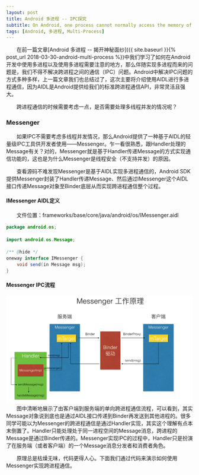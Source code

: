 ```yaml
---
layout: post
title: Android 多进程 -- IPC探究
subtitle: On Android, one process cannot normally access the memory of another process.
tags: [Android, 多进程, Multi-Process]
---
```


&emsp;&emsp;在前一篇文章[Android 多进程 -- 揭开神秘面纱]({{ site.baseurl }}{% post_url 2018-03-30-android-multi-process %})中我们学习了如何在Android开发中使用多进程以及使用多进程需要注意的地方，那么伴随实现多进程而来的问题是，我们不得不解决跨进程之间的通信（IPC）问题。Android中解决IPC问题的方式多种多样，上一篇文章我们也总结过了，这次主要将介绍使用AIDL进行多进程通信，因为AIDL是Android提供给我们的标准跨进程通信API，非常灵活且强大。

&emsp;&emsp;跨进程通信的时候需要考虑一点，是否需要处理多线程并发的情况呢？

### Messenger
&emsp;&emsp;如果IPC不需要考虑多线程并发情况，那么Android提供了一种基于AIDL的轻量级IPC工具供开发者使用——Messenger。乍一看很熟悉，跟Handler处理的Message有关？对的，Messenger就是基于Handler传递Message的方式实现通信功能的，这也是为什么Messenger是线程安全（不支持并发）的原因。

&emsp;&emsp;查看源码不难发现Messenger是基于AIDL实现多进程通信的，Android SDK提供Messenger封装了Handler传递Message、然后通过IMessenger这个AIDL接口传递Message对象至Binder底层从而实现跨进程通信整个过程。

#### IMessenger AIDL定义
&emsp;&emsp;文件位置：frameworks/base/core/java/android/os/IMessenger.aidl
```java
package android.os;

import android.os.Message;

/** @hide */
oneway interface IMessenger {
    void send(in Message msg);
}
```

#### Messenger IPC流程
![How does Messenger work ?](/assets/img/illustration/how_does_messenger_work.png)
&emsp;&emsp;图中清晰地展示了由客户端到服务端的单向跨进程通信流程，可以看到，其实Message对象说到底也是通过AIDL接口传递到Binder再发送到其他进程的。很多同学可能以为Messenger的跨进程通信是通过Handler实现，其实这个理解有点本末倒置了。Handler只能处理处于同一进程空间的Message消息，跨进程的Message是通过Binder传递的。Messenger实现IPC的过程中，Handler只是扮演了在服务端（或者客户端）的一个Message消息分发者和消费者角色。

&emsp;&emsp;原理总是枯燥无味，代码更得人心。下面我们通过代码来演示如何使用Messenger实现跨进程通信。
